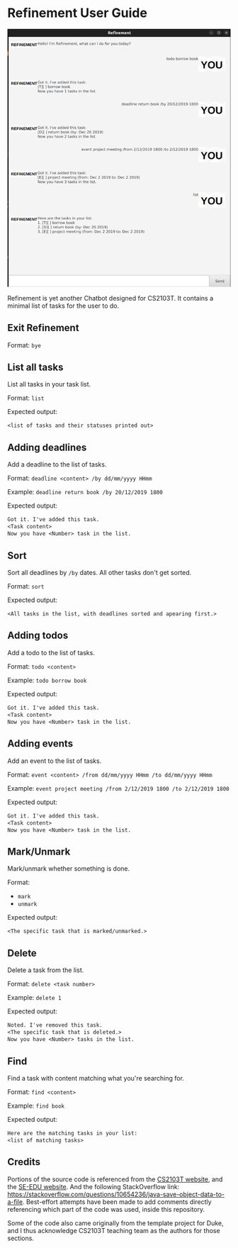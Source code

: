 # Refinement User Guide

![Image of Chatbot UI](./Ui.png)

Refinement is yet another Chatbot designed for CS2103T.
It contains a minimal list of tasks for the user to do.

## Exit Refinement

Format: `bye`

## List all tasks

List all tasks in your task list.

Format: `list`

Expected output:
```
<list of tasks and their statuses printed out>
```

## Adding deadlines

Add a deadline to the list of tasks.

Format: `deadline <content> /by dd/mm/yyyy HHmm`

Example: `deadline return book /by 20/12/2019 1800`

Expected output:
```
Got it. I've added this task.
<Task content>
Now you have <Number> task in the list.
```

## Sort

Sort all deadlines by `/by` dates. All other tasks don't get sorted.

Format: `sort`

Expected output:
```
<All tasks in the list, with deadlines sorted and apearing first.>
```

## Adding todos

Add a todo to the list of tasks.

Format: `todo <content>`

Example: `todo borrow book`

Expected output:
```
Got it. I've added this task.
<Task content>
Now you have <Number> task in the list.
```

## Adding events

Add an event to the list of tasks.

Format: `event <content> /from dd/mm/yyyy HHmm /to dd/mm/yyyy HHmm`

Example: `event project meeting /from 2/12/2019 1800 /to 2/12/2019 1800`

Expected output:
```
Got it. I've added this task.
<Task content>
Now you have <Number> task in the list.
```


## Mark/Unmark

Mark/unmark whether something is done.

Format:
* `mark`
* `unmark`

Expected output:
```
<The specific task that is marked/unmarked.>
```

## Delete

Delete a task from the list.

Format: `delete <task number>`

Example: `delete 1`

Expected output:
```
Noted. I've removed this task.
<The specific task that is deleted.>
Now you have <Number> tasks in the list.
```

## Find

Find a task with content matching what you're searching for.

Format: `find <content>`

Example: `find book`

Expected output:
```
Here are the matching tasks in your list:
<list of matching tasks>
```

## Credits

Portions of the source code is referenced from the
[CS2103T website](https://nus-cs2103-ay2324s2.github.io/website/index.html),
and the [SE-EDU website](https://se-education.org/guides/index.html).
And the following StackOverflow link:
https://stackoverflow.com/questions/10654236/java-save-object-data-to-a-file.
Best-effort attempts have been made to add comments directly referencing
which part of the code was used, inside this repository.

Some of the code also came originally from the template project for Duke, and I thus
acknowledge CS2103T teaching team as the authors for those sections.